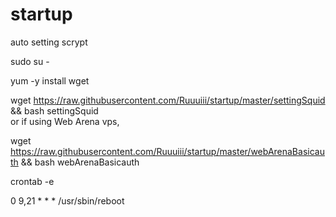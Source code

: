 # startup
auto setting scrypt 

sudo su -

yum -y install wget

wget https://raw.githubusercontent.com/Ruuuiii/startup/master/settingSquid && bash settingSquid \
or if using Web Arena vps,

wget https://raw.githubusercontent.com/Ruuuiii/startup/master/webArenaBasicauth && bash webArenaBasicauth



crontab -e 

0 9,21 * * * /usr/sbin/reboot

